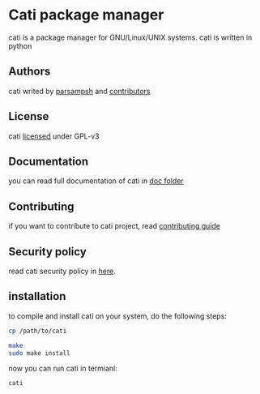 # Cati package manager
cati is a package manager for GNU/Linux/UNIX systems. cati is written in python

## Authors
cati writed by [parsampsh](https://github.com/parsampsh) and [contributors](https://github.com/parsampsh/cati/graphs/contributors)

## License
cati [licensed](/LICENSE) under GPL-v3

## Documentation
you can read full documentation of cati in [doc folder](/doc)

## Contributing
if you want to contribute to cati project, read [contributing guide](/CONTRIBUTING.md)

## Security policy
read cati security policy in [here](/SECURITY.md).

## installation
to compile and install cati on your system, do the following steps:

```bash
cp /path/to/cati

make
sudo make install
```

now you can run cati in termianl:

```bash
cati
```

